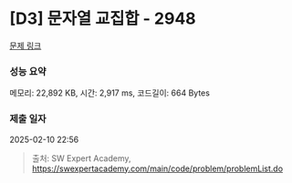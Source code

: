# [D3] 문자열 교집합 - 2948 

[문제 링크](https://swexpertacademy.com/main/code/problem/problemDetail.do?contestProbId=AV-Un3G64SUDFAXr) 

### 성능 요약

메모리: 22,892 KB, 시간: 2,917 ms, 코드길이: 664 Bytes

### 제출 일자

2025-02-10 22:56



> 출처: SW Expert Academy, https://swexpertacademy.com/main/code/problem/problemList.do